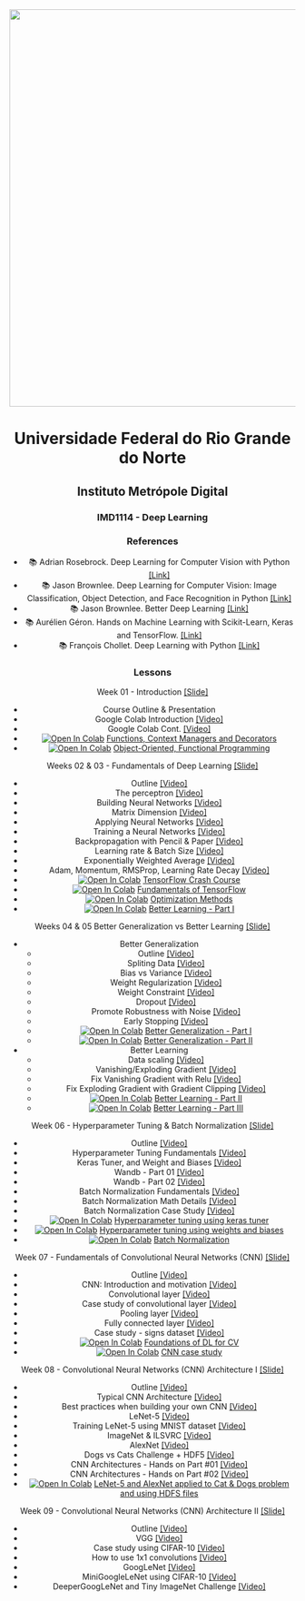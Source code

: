 <center><img width="700" src="https://drive.google.com/uc?export=view&id=1-4Ug5JFs9_5tmMfnGpLanRQIWZtF6PRn"></center>
<center>


# Universidade Federal do Rio Grande do Norte
## Instituto Metrópole Digital


### IMD1114 - Deep Learning

### References


- :books: Adrian Rosebrock. Deep Learning for Computer Vision with Python [[Link]](https://www.pyimagesearch.com/)
- :books: Jason Brownlee. Deep Learning for Computer Vision: Image Classification, Object Detection, and Face Recognition in Python [[Link]](https://machinelearningmastery.com/deep-learning-for-computer-vision/)
- :books: Jason Brownlee. Better Deep Learning [[Link]](https://machinelearningmastery.com/better-deep-learning/)
- :books: Aurélien Géron. Hands on Machine Learning with Scikit-Learn, Keras and TensorFlow. [[Link]](https://www.oreilly.com/library/view/hands-on-machine-learning/9781492032632/)
- :books: François Chollet. Deep Learning with Python [[Link]](https://www.manning.com/books/deep-learning-with-python-second-edition)

### Lessons

Week 01 - Introduction [[Slide]](https://github.com/ivanovitchm/deeplearning/blob/main/week_01/Week_01.pdf)
 - Course Outline & Presentation
 - Google Colab Introduction [[Video]](https://www.loom.com/share/8a4f0d34b3cb4d9ea04b6dcf0b3d1aca)
 - Google Colab Cont. [[Video]](https://www.loom.com/share/d96cb0af7d9c4416bfe8145c93248a11)
 - [![Open In Colab](https://colab.research.google.com/assets/colab-badge.svg)](http://colab.research.google.com/github/ivanovitchm/deeplearning/blob/main/week_01/Week%20%2301%20Task%2001%20-%20Functions%2C%20Context%20Managers%20and%20Decorators.ipynb) [Functions, Context Managers and Decorators](https://github.com/ivanovitchm/deeplearning/blob/main/week_01/Week%20%2301%20Task%2001%20-%20Functions%2C%20Context%20Managers%20and%20Decorators.ipynb)
 - [![Open In Colab](https://colab.research.google.com/assets/colab-badge.svg)](http://colab.research.google.com/github/ivanovitchm/deeplearning/blob/main/week_01/Week%20%2301%20Task%2002%20-%20Object-Oriented%2C%20Functional%20Programming.ipynb) [Object-Oriented, Functional Programming](https://github.com/ivanovitchm/deeplearning/blob/main/week_01/Week%20%2301%20Task%2002%20-%20Object-Oriented%2C%20Functional%20Programming.ipynb)


Weeks 02 & 03 - Fundamentals of Deep Learning [[Slide]](https://github.com/ivanovitchm/deeplearning/blob/main/weeks_02_03/Week%20%2302%20Introduction%20to%20Deep%20Learning%20and%20TensorFlow.pdf)
 - Outline [[Video]](https://www.loom.com/share/27073e30d3494ceab94c30f771d98903)
 - The perceptron [[Video]](https://www.loom.com/share/bccf2bc2c7f24652b7b3b73825e0100f)
 - Building Neural Networks [[Video]](https://www.loom.com/share/f0ca49107b52458699210cbda8d3cb76)
 - Matrix Dimension [[Video]](https://www.loom.com/share/31862a3448f6427097e16adc773592a1)
 - Applying Neural Networks [[Video]](https://www.loom.com/share/f5ef63a357604bcebb577458cbfe85f6)
 - Training a Neural Networks [[Video]](https://www.loom.com/share/38f251f7949d4d3c99097395ab9e3b74)
 - Backpropagation with Pencil & Paper [[Video]](https://www.loom.com/share/7093fed68d7342b189ef2f9b85e93b2d)
 - Learning rate & Batch Size [[Video]](https://www.loom.com/share/183248cfec9f46a5bc0ae7ec410aa291)
 - Exponentially Weighted Average [[Video]](https://www.loom.com/share/b84b1452ab5d4193b63481910d9323b1)
 - Adam, Momentum, RMSProp, Learning Rate Decay [[Video]](https://www.loom.com/share/101a5956c6f04d31843f37c4be089978)
 - [![Open In Colab](https://colab.research.google.com/assets/colab-badge.svg)](http://colab.research.google.com/github/ivanovitchm/deeplearning/blob/main/week_02_03/Notebooks/Week%2002%20Task%2001%20-%20TensorFlow%202.x%20%2B%20Keras%20Crash%20Course.ipynb) [TensorFlow Crash Course](https://github.com/ivanovitchm/deeplearning/blob/main/weeks_02_03/Notebooks/Week%2002%20Task%2001%20-%20TensorFlow%202.x%20%2B%20Keras%20Crash%20Course.ipynb)
 - [![Open In Colab](https://colab.research.google.com/assets/colab-badge.svg)](http://colab.research.google.com/github/ivanovitchm/deeplearning/blob/main/weeks_02_03/Notebooks/Week%2002%20Task%2002%20-%20Introduction%20to%20TF.ipynb) [Fundamentals of TensorFlow](https://github.com/ivanovitchm/deeplearning/blob/main/weeks_02_03/Notebooks/Week%2002%20Task%2002%20-%20Introduction%20to%20TF.ipynb)
 - [![Open In Colab](https://colab.research.google.com/assets/colab-badge.svg)](http://colab.research.google.com/github/ivanovitchm/deeplearning/blob/main/weeks_02_03/Notebooks/Week%2002%20Task%2003%20-%20Optimization%20Methods.ipynb) [Optimization Methods](https://github.com/ivanovitchm/deeplearning/blob/main/weeks_02_03/Notebooks/Week%2002%20Task%2003%20-%20Optimization%20Methods.ipynb)
 - [![Open In Colab](https://colab.research.google.com/assets/colab-badge.svg)](http://colab.research.google.com/github/ivanovitchm/deeplearning/blob/main/weeks_02_03/Notebooks/Week%2002%20Task%2004%20-%20Better%20Learning%20part%20I.ipynb) [Better Learning - Part I](https://github.com/ivanovitchm/deeplearning/blob/main/weeks_02_03/Notebooks/Week%2002%20Task%2004%20-%20Better%20Learning%20part%20I.ipynb)

Weeks 04 & 05 Better Generalization vs Better Learning [[Slide]](https://github.com/ivanovitchm/deeplearning/blob/main/weeks_04_05/Weeks%20%2303_04%20Better%20Deep%20Learning.pdf)
- Better Generalization
	- Outline [[Video]](https://www.loom.com/share/1d6cee38eed94354bda412fd19e89308)
	- Spliting Data [[Video]](https://www.loom.com/share/436be4492b0549baba57c52d40941cc3)
	- Bias vs Variance [[Video]](https://www.loom.com/share/9cc90385906d458b9baafc19c686cc8e)
 	- Weight Regularization [[Video]](https://www.loom.com/share/6f8e8101bee243318302cb3742fbdb8c)
  	- Weight Constraint [[Video]](https://www.loom.com/share/b65c8294dcda4746a0a9a9c9ea3b5cb4)
  	- Dropout [[Video]](https://www.loom.com/share/c32f0a35d56b426ca988e05926787936)
  	- Promote Robustness with Noise [[Video]](https://www.loom.com/share/ed48470b14a3460eac572dcf9d8838c9)
  	- Early Stopping [[Video]](https://www.loom.com/share/c738eed439a34794a6b99c555b99afad)
	- [![Open In Colab](https://colab.research.google.com/assets/colab-badge.svg)](http://colab.research.google.com/github/ivanovitchm/deeplearning/blob/main/weeks_04_05/Weeks%20%2304_05%20Task%20%2301%20Better%20Generalization%20I.ipynb) [Better Generalization - Part I](https://github.com/ivanovitchm/deeplearning/blob/main/weeks_04_05/Weeks%20%2304_05%20Task%20%2301%20Better%20Generalization%20I.ipynb)
	- [![Open In Colab](https://colab.research.google.com/assets/colab-badge.svg)](http://colab.research.google.com/github/ivanovitchm/deeplearning/blob/main/weeks_04_05/Weeks%20%2304_05%20Task%20%2302%20Better%20Generalization%20II.ipynb) [Better Generalization - Part II](https://github.com/ivanovitchm/deeplearning/blob/main/weeks_04_05/Weeks%20%2304_05%20Task%20%2302%20Better%20Generalization%20II.ipynb)
- Better Learning
  	- Data scaling [[Video]](https://www.loom.com/share/7008b640440d412498578e27b8557471)
  	- Vanishing/Exploding Gradient [[Video]](https://www.loom.com/share/fb427d71b7a74e2dab226445941d2d41)
  	- Fix Vanishing Gradient with Relu [[Video]](https://www.loom.com/share/0cdfb9ba531540fca075444f7d732fc6)
  	- Fix Exploding Gradient with Gradient Clipping [[Video]](https://www.loom.com/share/2b560922401442b7b078faf06801a3ad)
	- [![Open In Colab](https://colab.research.google.com/assets/colab-badge.svg)](http://colab.research.google.com/github/ivanovitchm/deeplearning/blob/main/weeks_04_05/Weeks%20%2304_05%20Task%20%2303%20Better%20Learning%20II.ipynb) [Better Learning - Part II](https://github.com/ivanovitchm/deeplearning/blob/main/weeks_04_05/Weeks%20%2304_05%20Task%20%2303%20Better%20Learning%20II.ipynb)
	- [![Open In Colab](https://colab.research.google.com/assets/colab-badge.svg)](http://colab.research.google.com/github/ivanovitchm/deeplearning/blob/main/weeks_04_05/Weeks%20%2304_05%20Task%20%2304%20Better%20Learning%20III.ipynb) [Better Learning - Part III](https://github.com/ivanovitchm/deeplearning/blob/main/weeks_04_05/Weeks%20%2304_05%20Task%20%2304%20Better%20Learning%20III.ipynb)

Week 06 - Hyperparameter Tuning & Batch Normalization [[Slide]](https://github.com/ivanovitchm/deeplearning/blob/main/week_06/Week%20%2306%20Hyperparameter%20Tuning%20and%20Batch%20Normalization.pdf)

- Outline [[Video]](https://loom.com/share/31e6d97572dd4574904e716861cba8ae)
- Hyperparameter Tuning Fundamentals [[Video]](https://www.loom.com/share/19920a5abadd4ce0bea8eadc26c778ee)
- Keras Tuner, and Weight and Biases [[Video]](https://www.loom.com/share/f27dcb1d5779432a906e19db7a834c65)
- Wandb - Part 01 [[Video]](https://www.loom.com/share/fed7cfc2a5414ad58637244f84add9b8)
- Wandb - Part 02 [[Video]](https://www.loom.com/share/16255ea534b34691a90801fe1d34ce6d)
- Batch Normalization Fundamentals [[Video]](https://www.loom.com/share/adf8e445186d44caa79a83d0f3af97d8)
- Batch Normalization Math Details [[Video]](https://www.loom.com/share/b2dad925916e4ae58d6a3cf3223be945)
- Batch Normalization Case Study [[Video]](https://www.loom.com/share/d8113419cd56463eab0094df1a687cf0)
- [![Open In Colab](https://colab.research.google.com/assets/colab-badge.svg)](http://colab.research.google.com/github/ivanovitchm/deeplearning/blob/main/week_06/Week%20%2306%20Task%20%2301%20Hyperparameter%20Tuning%20using%20Keras%20Tuner.ipynb) [Hyperparameter tuning using keras tuner](https://github.com/ivanovitchm/deeplearning/blob/main/week_06/Week%20%2306%20Task%20%2301%20Hyperparameter%20Tuning%20using%20Keras%20Tuner.ipynb)
- [![Open In Colab](https://colab.research.google.com/assets/colab-badge.svg)](http://colab.research.google.com/github/ivanovitchm/deeplearning/blob/main/week_06/Week%20%2306%20Task%20%2302%20Hyperparameter%20Tuning%20using%20Weights%20and%20Biases.ipynb) [Hyperparameter tuning using weights and biases](https://github.com/ivanovitchm/deeplearning/blob/main/week_06/Week%20%2306%20Task%20%2302%20Hyperparameter%20Tuning%20using%20Weights%20and%20Biases.ipynb)
- [![Open In Colab](https://colab.research.google.com/assets/colab-badge.svg)](http://colab.research.google.com/github/ivanovitchm/deeplearning/blob/main/week_06/Week%20%2306%20Track%20%2303%20Batch%20Normalization.ipynb) [Batch Normalization](https://github.com/ivanovitchm/deeplearning/blob/main/week_06/Week%20%2306%20Track%20%2303%20Batch%20Normalization.ipynb)

Week 07 - Fundamentals of Convolutional Neural Networks (CNN) [[Slide]](https://github.com/ivanovitchm/deeplearning/blob/main/week_07/Week%20%2307%20Fundamentals%20of%20CNN.pdf)

- Outline [[Video]](https://loom.com/share/b49c626913cd4d0e9dedb572626a4a48)
- CNN: Introduction and motivation [[Video]](https://www.loom.com/share/bb17b639264c4b079b375b63c4c16085)
- Convolutional layer [[Video]](https://www.loom.com/share/dd6b3d3ae5b3430ead7ed09174dd1b4c)
- Case study of convolutional layer [[Video]](https://www.loom.com/share/48b2566fae7b4c9794526e41ffbd624c)
- Pooling layer [[Video]](https://www.loom.com/share/055e32dcd2564b13890ce19d72daba32)
- Fully connected layer [[Video]](https://www.loom.com/share/7912c7d6e1a54a97b39c15efb5a9fc88)
- Case study - signs dataset [[Video]](https://www.loom.com/share/2ea8f406635b489faa9f7f5ec675de73)
- [![Open In Colab](https://colab.research.google.com/assets/colab-badge.svg)](http://colab.research.google.com/github/ivanovitchm/deeplearning/blob/main/week_07/Foundations_of_DL_for_CV_and_Image_Data_Preparation.ipynb) [Foundations of DL for CV](https://github.com/ivanovitchm/deeplearning/blob/main/week_07/Foundations_of_DL_for_CV_and_Image_Data_Preparation.ipynb)
- [![Open In Colab](https://colab.research.google.com/assets/colab-badge.svg)](http://colab.research.google.com/github/ivanovitchm/deeplearning/blob/main/week_07/Convolutional_Neural_Networks_and_Case_Studies.ipynb) [CNN case study](https://github.com/ivanovitchm/deeplearning/blob/main/week_07/Convolutional_Neural_Networks_and_Case_Studies.ipynb)

Week 08 - Convolutional Neural Networks (CNN) Architecture I [[Slide]](https://github.com/ivanovitchm/deeplearning/blob/main/week_08/Lesson%20%2308%20CNN%20Architectures.pdf)

- Outline [[Video]](https://www.loom.com/share/c218c4ac06684b13aa07049b39f4b4df)
- Typical CNN Architecture [[Video]](https://www.loom.com/share/9aaf99dc6e75403b96e17b08da935313)
- Best practices when building your own CNN [[Video]](https://www.loom.com/share/f1016707d00f4fd99c9dfb6295072554)
- LeNet-5 [[Video]](https://www.loom.com/share/ddaf75c76e6b4ab39b3741f43a655764)
- Training LeNet-5 using MNIST dataset [[Video]](https://www.loom.com/share/59ca5879a00242b4814f822fa3c6a430)
- ImageNet & ILSVRC [[Video]](https://www.loom.com/share/c4f94499da3a4769bd751c2970c3d6ab)
- AlexNet [[Video]](https://www.loom.com/share/bc8475491fcf49d1b17305a0441843f7)
- Dogs vs Cats Challenge + HDF5 [[Video]](https://www.loom.com/share/ba0bfb5f5f6044fead11ebebee3eedd3)
- CNN Architectures - Hands on Part #01 [[Video]](https://www.loom.com/share/068d3145cd9c4b0291e5d2a83a2c494b)
- CNN Architectures - Hands on Part #02 [[Video]](https://www.loom.com/share/b847f834f62c47faaaa936137d163e08)
- [![Open In Colab](https://colab.research.google.com/assets/colab-badge.svg)](http://colab.research.google.com/github/ivanovitchm/deeplearning/blob/main/week_08/Lesson_08.ipynb) [LeNet-5 and AlexNet applied to Cat & Dogs problem and using HDFS files](https://github.com/ivanovitchm/deeplearning/blob/main/week_08/Lesson_08.ipynb)

Week 09 - Convolutional Neural Networks (CNN) Architecture II [[Slide]](https://github.com/ivanovitchm/deeplearning/blob/main/week_09/Week_09.pdf)

- Outline [[Video]](https://www.loom.com/share/12dabb12f4df48f29802976dedf28a93)
- VGG [[Video]](https://www.loom.com/share/54f9a9a0c7164752a0daa2e11ab94304)
- Case study using CIFAR-10 [[Video]](https://www.loom.com/share/f8543faa8a9544f690e8d83493d053ff)
- How to use 1x1 convolutions [[Video]](https://www.loom.com/share/4fa05c8a49814494a658e9ad337a8ef6)
- GoogLeNet [[Video]](https://www.loom.com/share/3f6e276e64b845f390174e86b45a9e5f)
- MiniGoogleLeNet using CIFAR-10 [[Video]](https://www.loom.com/share/62f243ae46ec4796bb767a7e6cbd78c9)
- DeeperGoogLeNet and Tiny ImageNet Challenge [[Video]](https://www.loom.com/share/af4eee545ac24cc59dae0482443efa67)







